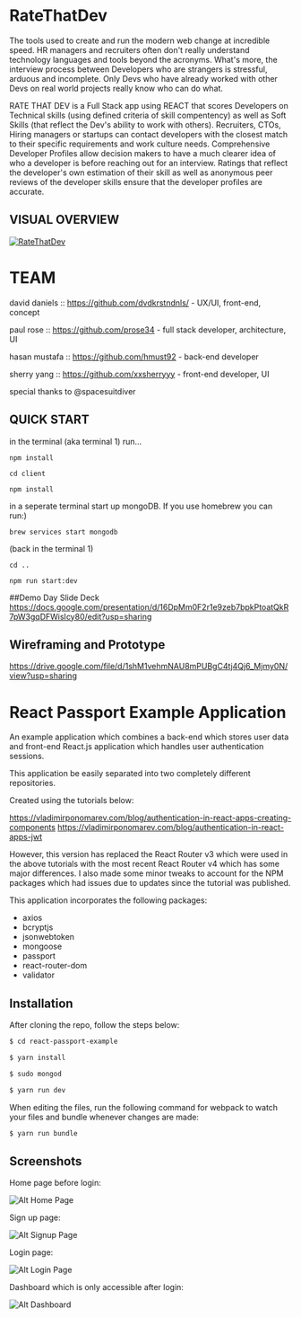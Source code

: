 # RateThatDev

The tools used to create and run the modern web change at incredible speed. HR managers and recruiters often don't really understand technology languages and tools beyond the acronyms. What's more, the interview process between Developers who are strangers is stressful, arduous and incomplete. Only Devs who have already worked with other Devs on real world projects really know who can do what.

RATE THAT DEV is a Full Stack app using REACT that scores Developers on Technical skills (using defined criteria of skill compentency) as well as Soft Skills (that reflect the Dev's ability to work with others). Recruiters, CTOs, Hiring managers or startups can contact developers with the closest match to their specific requirements and work culture needs. Comprehensive Developer Profiles allow decision makers to have a much clearer idea of who a developer is before reaching out for an interview. Ratings that reflect the developer's own estimation of their skill as well as anonymous peer reviews of the developer skills ensure that the developer profiles are accurate.

## VISUAL OVERVIEW
[![RateThatDev](https://github.com/hmust92/ratethatdev/blob/master/README/RateThatDevGitHubReadme.gif)](https://github.com/hmust92/ratethatdev/blob/master/README/RateThatDevGitHubReadme.gif)


# TEAM

david daniels :: https://github.com/dvdkrstndnls/ -  UX/UI, front-end, concept

paul rose :: https://github.com/prose34 - full stack developer, architecture, UI

hasan mustafa :: https://github.com/hmust92 - back-end developer

sherry yang :: https://github.com/xxsherryyy - front-end developer, UI



special thanks to @spacesuitdiver

##  QUICK START


in the terminal (aka terminal 1) run...

```
npm install
```

```
cd client
```

```
npm install
```

in a seperate terminal start up mongoDB. If you use homebrew you can run:)
```
brew services start mongodb
```

(back in the terminal 1)

```
cd ..
```

```
npm run start:dev
```

##Demo Day Slide Deck
https://docs.google.com/presentation/d/16DpMm0F2r1e9zeb7bpkPtoatQkR7pW3gqDFWisIcy80/edit?usp=sharing



## Wireframing and Prototype
https://drive.google.com/file/d/1shM1vehmNAU8mPUBgC4tj4Qj6_Mjmy0N/view?usp=sharing



# React Passport Example Application

An example application which combines a back-end which stores user data and front-end React.js application which handles user authentication sessions.

This application be easily separated into two completely different repositories.

Created using the tutorials below:

https://vladimirponomarev.com/blog/authentication-in-react-apps-creating-components
https://vladimirponomarev.com/blog/authentication-in-react-apps-jwt

However, this version has replaced the React Router v3 which were used in the above tutorials with the most recent React Router v4 which has some major differences. I also made some minor tweaks to account for the NPM packages which had issues due to updates since the tutorial was published.

This application incorporates the following packages:

- axios
- bcryptjs
- jsonwebtoken
- mongoose
- passport
- react-router-dom
- validator

## Installation

After cloning the repo, follow the steps below:
```sh
$ cd react-passport-example
```
```sh
$ yarn install
```
```sh
$ sudo mongod
```
```sh
$ yarn run dev
```

When editing the files, run the following command for webpack to watch your files and bundle whenever changes are made:
```sh
$ yarn run bundle
```

## Screenshots

Home page before login:

![Alt Home Page](/README/home.png?raw=true)

Sign up page:

![Alt Signup Page](/README/signup.png?raw=true)

Login page:

![Alt Login Page](/README/login.png?raw=true)

Dashboard which is only accessible after login:

![Alt Dashboard](/README/dashboard.png?raw=true)
